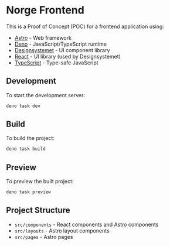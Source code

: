 # Norge Frontend

This is a Proof of Concept (POC) for a frontend application using:

- [Astro](https://astro.build/) - Web framework
- [Deno](https://deno.land/) - JavaScript/TypeScript runtime
- [Designsystemet](https://designsystemet.no/) - UI component library
- [React](https://reactjs.org/) - UI library (used by Designsystemet)
- [TypeScript](https://www.typescriptlang.org/) - Type-safe JavaScript

## Development

To start the development server:

```bash
deno task dev
```

## Build

To build the project:

```bash
deno task build
```

## Preview

To preview the built project:

```bash
deno task preview
```

## Project Structure

- `src/components` - React components and Astro components
- `src/layouts` - Astro layout components
- `src/pages` - Astro pages

